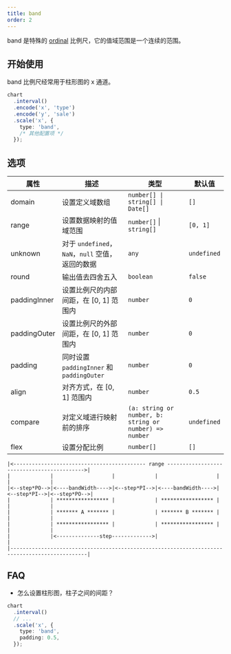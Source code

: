 ```yaml
---
title: band
order: 2
---
```


band 是特殊的 [ordinal](/manual/core/scale/ordinal) 比例尺，它的值域范围是一个连续的范围。

## 开始使用

band 比例尺经常用于柱形图的 x 通道。

```ts
chart
  .interval()
  .encode('x', 'type')
  .encode('y', 'sale')
  .scale('x', {
    type: 'band',
    /* 其他配置项 */
  });
```

## 选项

| 属性 | 描述 | 类型 | 默认值|
| -------------| ----------------------------------------------------------- | -----| -------|
| domain       | 设置定义域数组 | `number[] \| string[] \| Date[]`              | `[]` |
| range        | 设置数据映射的值域范围                                          | `number[]` \| `string[]` | `[0, 1]` |
| unknown      | 对于 `undefined`， `NaN`，`null` 空值，返回的数据               | `any` | `undefined` |
| round        | 输出值去四舍五入                                               | `boolean` | `false` |
| paddingInner | 设置比例尺的内部间距，在 [0, 1] 范围内                            | `number` | `0` |
| paddingOuter | 设置比例尺的外部间距，在 [0, 1] 范围内                            | `number` | `0` |
| padding      | 同时设置 `paddingInner` 和 `paddingOuter`                     | `number` | `0` |
| align        | 对齐方式，在 [0, 1] 范围内                                      | `number` | `0.5` |
| compare      | 对定义域进行映射前的排序                                         | `(a: string or number, b: string or number) => number`| `undefined`  |
| flex         | 设置分配比例                                                   | `number[]` | `[]`|

```plain
|<------------------------------------------- range ------------------------------------------->|
|             |                   |             |                   |             |             |
|<--step*PO-->|<----bandWidth---->|<--step*PI-->|<----bandWidth---->|<--step*PI-->|<--step*PO-->|
|             | ***************** |             | ***************** |             |             |
|             | ******* A ******* |             | ******* B ******* |             |             |
|             | ***************** |             | ***************** |             |             |
|             |<--------------step------------->|                                               |
|-----------------------------------------------------------------------------------------------|
```

## FAQ

- 怎么设置柱形图，柱子之间的间距？

```ts
chart
  .interval()
  // ...
  .scale('x', {
    type: 'band',
    padding: 0.5,
  });
```
